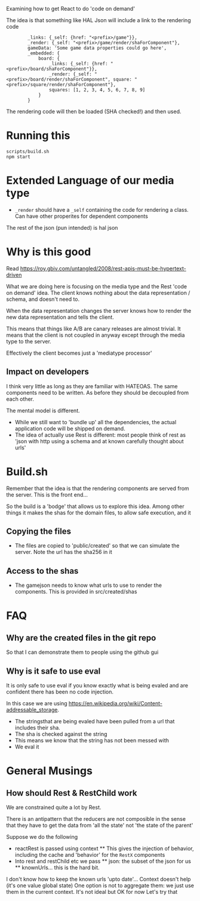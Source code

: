Examining how to get React to do 'code on demand'

The idea is that something like HAL Json will include a link to the rendering code


``` {
        _links: {_self: {href: "<prefix>/game"}},
        _render: {_self: "<prefix>/game/render/shaForComponent"},
        gameData: 'Some game data properties could go here',
        _embedded: {
            board: {
                _links: {_self: {href: "<prefix>/board/shaForComponent"}},
                _render: {_self: "<prefix>/board/render/shaForComponent", square: "<prefix>/square/render/shaForComponent"},
                squares: [1, 2, 3, 4, 5, 6, 7, 8, 9]
            }
        }
```
The  rendering code will then be loaded (SHA checked!) and then used.

# Running this
```
scripts/build.sh 
npm start
```

# Extended Language of our media type 

* `_render` should have a `_self` containing the code for rendering a class. Can have other properites for dependent components

The rest of the json (pun intended) is hal json

# Why is this good
Read https://roy.gbiv.com/untangled/2008/rest-apis-must-be-hypertext-driven

What we are doing here is focusing on the media type and the Rest 'code on demand' idea. 
The client knows nothing about the data representation / schema, and doesn't need to.

When the data representation changes the server knows how to render the new data representation and tells the client.

This means that things like A/B are canary releases are almost trivial. It means that the client is not coupled in
anyway except through the media type to the server.

Effectively the client becomes just a 'mediatype processor'

## Impact on developers
I think very little as long as they are familiar with HATEOAS. The same components need to be written. 
As before they should be decoupled from each other.

The mental model is different.
 * While we still want to 'bundle up' all the dependencies, the actual application code
will be shipped on demand.
* The idea of actually use Rest is different: most people think of rest as 'json with http using a schema and at known carefully thought about urls' 

# Build.sh
Remember that the idea is that the rendering components are served from the server. This is the front end...

So the build is a 'bodge' that allows us to explore this idea. 
Among other things it makes the shas for the domain files, to allow safe execution, and it  


## Copying the files
* The files are copied to 'public/created' so that we can simulate the server. Note the url has the sha256 in it

## Access to the shas
* The gamejson needs to know what urls to use to render the components. This is provided in src/created/shas

# FAQ

## Why are the created files in the git repo
So that I can demonstrate them to people using the github gui

## Why is it safe to use eval
It is only safe to use eval if you know exactly what is being evaled and are confident there has been no code injection.

In this case we are using https://en.wikipedia.org/wiki/Content-addressable_storage. 
* The stringsthat are being evaled have been pulled from a url that includes their sha. 
* The sha is checked against the string
* This means we know that the string has not been messed with
* We eval it



# General Musings

## How should Rest & RestChild work

We are constrained quite a lot by Rest. 

There is an antipattern that the reducers are not composible in the sense that they have to get 
the data from 'all the state' not 'the state of the parent'

Suppose we do the following
* reactRest is passed using context
** This gives the injection of behavior, including the cache and 'behavior' for the `RestX` components
* Into rest and restChild etc we pass
** json: the subset of the json for us
** knownUrls... this is the hard bit. 

I don't know how to keep the known urls 'upto date'... Context doesn't help (it's one value global state)
One option is not to aggregate them: we just use them in the current context. It's not ideal but OK for now
Let's try that





